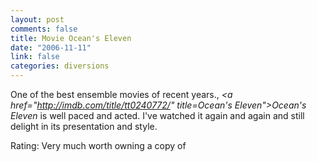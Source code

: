 ```yaml
--- 
layout: post
comments: false
title: Movie Ocean's Eleven
date: "2006-11-11"
link: false
categories: diversions
---
```

One of the best ensemble movies of recent years., <i><a href="http://imdb.com/title/tt0240772/" title=Ocean's Eleven">Ocean's Eleven</a></i> is well paced and acted. I've watched it again and again and still delight in its presentation and style.

Rating: Very much worth owning a copy of
